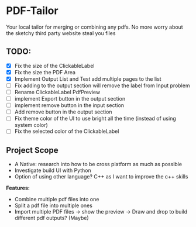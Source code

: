 # PDF-Tailor
Your local tailor for merging or combining any pdfs. No more worry about the sketchy third party website steal you files

## TODO:
- [x] Fix the size of the ClickableLabel 
- [x] Fix the size the PDF Area
- [x] Implement Output List and Test add multiple pages to the list 
- [ ] Fix adding to the output section will remove the label from Input problem
- [ ] Rename ClickableLabel PdfPreview
- [ ] implement Export button in the output section
- [ ] implement remove button in the input section
- [ ] Add remove button in the output section
- [ ] Fix theme color of the UI to use bright all the time (instead of using system color)
- [ ] Fix the selected color of the ClickableLabel

## Project Scope
 - A Native: research into how to be cross platform as much as possible
 - Investigate build UI with Python
 - Option of using other language? C++ as I want to improve the c++ skills

**Features:**
 - Combine multiple pdf files into one
 - Split a pdf file into multiple ones
 - Import multiple PDF files -> show the preview -> Draw and drop to build different pdf outputs? (Maybe) 
